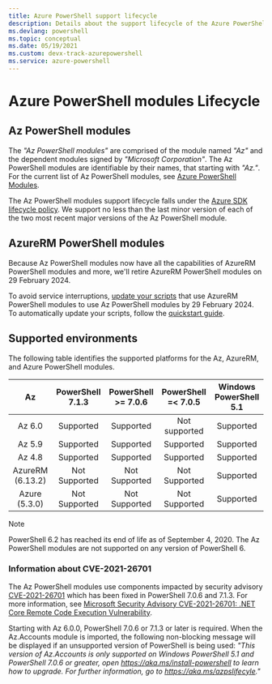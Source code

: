 ```yaml
---
title: Azure PowerShell support lifecycle
description: Details about the support lifecycle of the Azure PowerShell modules
ms.devlang: powershell
ms.topic: conceptual
ms.date: 05/19/2021
ms.custom: devx-track-azurepowershell
ms.service: azure-powershell
---
```


# Azure PowerShell modules Lifecycle

## Az PowerShell modules

The _"Az PowerShell modules"_ are comprised of the module named _"Az"_ and the dependent modules signed
by _"Microsoft Corporation"_. The Az PowerShell modules are identifiable by their names, that starting
with _"Az."_. For the current list of Az PowerShell modules, see [Azure PowerShell Modules](https://github.com/Azure/azure-powershell/blob/master/documentation/azure-powershell-modules.md).

The Az PowerShell modules support lifecycle falls under the
[Azure SDK lifecycle policy](https://support.microsoft.com/help/18486). We support no less than the
last minor version of each of the two most recent major versions of the Az PowerShell module.

## AzureRM PowerShell modules

Because Az PowerShell modules now have all the capabilities of AzureRM PowerShell modules and more,
we'll retire AzureRM PowerShell modules on 29 February 2024.

To avoid service interruptions, [update your scripts](https://aka.ms/azpsmigrate) that use AzureRM
PowerShell modules to use Az PowerShell modules by 29 February 2024. To automatically update your
scripts, follow the [quickstart guide](/powershell/azure/quickstart-migrate-azurerm-to-az-automatically).

## Supported environments

The following table identifies the supported platforms for the Az, AzureRM, and Azure PowerShell modules.

|        Az        | PowerShell <br/> 7.1.3 | PowerShell <br/> >= 7.0.6 | PowerShell <br/> =< 7.0.5 | Windows PowerShell <br/> 5.1 |
| :--------------: | :--------------------: | :-----------------------: | :-----------------------: | :--------------------------: |
|      Az 6.0      |       Supported        |         Supported         |       Not supported       |          Supported           |
|      Az 5.9      |       Supported        |         Supported         |         Supported         |          Supported           |
|      Az 4.8      |       Supported        |         Supported         |         Supported         |          Supported           |
| AzureRM (6.13.2) |     Not Supported      |       Not Supported       |       Not Supported       |          Supported           |
|  Azure (5.3.0)   |     Not Supported      |       Not Supported       |       Not Supported       |          Supported           |

> [!NOTE]
> PowerShell 6.2 has reached its end of life as of September 4, 2020. The Az PowerShell modules are
> not supported on any version of PowerShell 6.

### Information about CVE-2021-26701

The Az PowerShell modules use components impacted by security advisory
[CVE-2021-26701](https://msrc.microsoft.com/update-guide/vulnerability/CVE-2021-26701) which has
been fixed in PowerShell 7.0.6 and 7.1.3. For more information, see
[Microsoft Security Advisory CVE-2021-26701: .NET Core Remote Code Execution Vulnerability](https://github.com/PowerShell/Announcements/issues/23).

Starting with Az 6.0.0, PowerShell 7.0.6 or 7.1.3 or later is required. When the Az.Accounts module
is imported, the following non-blocking message will be displayed if an unsupported version of
PowerShell is being used: _"This version of Az.Accounts is only supported on Windows PowerShell 5.1
and PowerShell 7.0.6 or greater, open https://aka.ms/install-powershell to learn how to upgrade. For
further information, go to https://aka.ms/azpslifecyle."_
